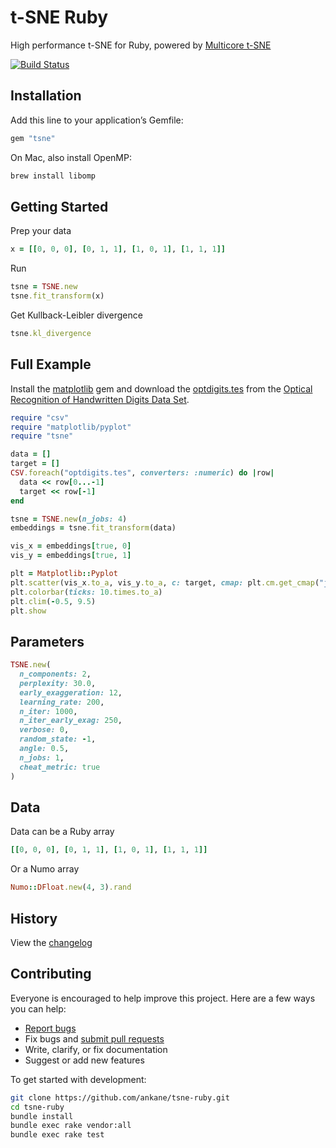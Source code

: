 # t-SNE Ruby

High performance t-SNE for Ruby, powered by [Multicore t-SNE](https://github.com/DmitryUlyanov/Multicore-TSNE)

[![Build Status](https://github.com/ankane/tsne-ruby/actions/workflows/build.yml/badge.svg)](https://github.com/ankane/tsne-ruby/actions)

## Installation

Add this line to your application’s Gemfile:

```ruby
gem "tsne"
```

On Mac, also install OpenMP:

```sh
brew install libomp
```

## Getting Started

Prep your data

```ruby
x = [[0, 0, 0], [0, 1, 1], [1, 0, 1], [1, 1, 1]]
```

Run

```ruby
tsne = TSNE.new
tsne.fit_transform(x)
```

Get Kullback-Leibler divergence

```ruby
tsne.kl_divergence
```

## Full Example

Install the [matplotlib](https://github.com/mrkn/matplotlib.rb) gem and download the [optdigits.tes](https://archive.ics.uci.edu/ml/machine-learning-databases/optdigits/optdigits.tes) from the [Optical Recognition of Handwritten Digits Data Set](https://archive.ics.uci.edu/ml/datasets/Optical+Recognition+of+Handwritten+Digits).

```ruby
require "csv"
require "matplotlib/pyplot"
require "tsne"

data = []
target = []
CSV.foreach("optdigits.tes", converters: :numeric) do |row|
  data << row[0...-1]
  target << row[-1]
end

tsne = TSNE.new(n_jobs: 4)
embeddings = tsne.fit_transform(data)

vis_x = embeddings[true, 0]
vis_y = embeddings[true, 1]

plt = Matplotlib::Pyplot
plt.scatter(vis_x.to_a, vis_y.to_a, c: target, cmap: plt.cm.get_cmap("jet", 10), marker: ".")
plt.colorbar(ticks: 10.times.to_a)
plt.clim(-0.5, 9.5)
plt.show
```

## Parameters

```ruby
TSNE.new(
  n_components: 2,
  perplexity: 30.0,
  early_exaggeration: 12,
  learning_rate: 200,
  n_iter: 1000,
  n_iter_early_exag: 250,
  verbose: 0,
  random_state: -1,
  angle: 0.5,
  n_jobs: 1,
  cheat_metric: true
)
```

## Data

Data can be a Ruby array

```ruby
[[0, 0, 0], [0, 1, 1], [1, 0, 1], [1, 1, 1]]
```

Or a Numo array

```ruby
Numo::DFloat.new(4, 3).rand
```

## History

View the [changelog](https://github.com/ankane/tsne-ruby/blob/master/CHANGELOG.md)

## Contributing

Everyone is encouraged to help improve this project. Here are a few ways you can help:

- [Report bugs](https://github.com/ankane/tsne-ruby/issues)
- Fix bugs and [submit pull requests](https://github.com/ankane/tsne-ruby/pulls)
- Write, clarify, or fix documentation
- Suggest or add new features

To get started with development:

```sh
git clone https://github.com/ankane/tsne-ruby.git
cd tsne-ruby
bundle install
bundle exec rake vendor:all
bundle exec rake test
```
